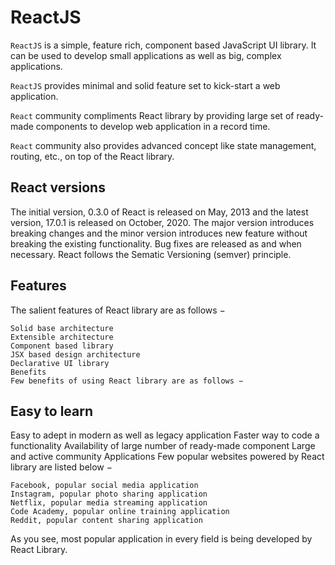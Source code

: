# ReactJS
`ReactJS` is a simple, feature rich, component based JavaScript UI library. It can be used to develop small applications as well as big, complex applications. 

`ReactJS` provides minimal and solid feature set to kick-start a web application. 

`React` community compliments React library by providing large set of ready-made components to develop web application in a record time. 

`React` community also provides advanced concept like state management, routing, etc., on top of the React library.

## React versions
The initial version, 0.3.0 of React is released on May, 2013 and the latest version, 17.0.1 is released on October, 2020. The major version introduces breaking changes and the minor version introduces new feature without breaking the existing functionality. Bug fixes are released as and when necessary. React follows the Sematic Versioning (semver) principle.

## Features
The salient features of React library are as follows −
```
Solid base architecture
Extensible architecture
Component based library
JSX based design architecture
Declarative UI library
Benefits
Few benefits of using React library are as follows −
```
## Easy to learn
Easy to adept in modern as well as legacy application
Faster way to code a functionality
Availability of large number of ready-made component
Large and active community
Applications
Few popular websites powered by React library are listed below −

```
Facebook, popular social media application
Instagram, popular photo sharing application
Netflix, popular media streaming application
Code Academy, popular online training application
Reddit, popular content sharing application
```

As you see, most popular application in every field is being developed by React Library.